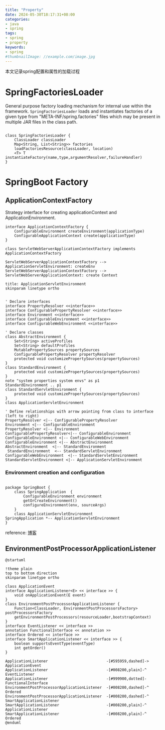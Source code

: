 ```yaml
---
title: "Property"
date: 2024-05-30T18:17:31+08:00
categories:
- java
- spring
tags:
- spring
- property
keywords:
- spring
#thumbnailImage: //example.com/image.jpg
---
```


本文记录spring配置和属性的加载过程
<!--more-->


# SpringFactoriesLoader

General purpose factory loading mechanism for internal use within the framework.
`SpringFactoriesLoader` loads and instantiates factories of a given type from "META-INF/spring.factories" files which may be present in multiple JAR files in the class path.


```plantuml

class SpringFactoriesLoader {
    ClassLoader classLoader
    Map<String, List<String>> factories
    loadFactoriesResource(classLoader, location)
    <T> T instantiateFactory(name,type,argumentResolver,failureHandler)
}

```

# SpringBoot Factory

## ApplicationContextFactory
Strategy interface for creating applicationContext and ApplicationEnvironment.

```plantuml
interface ApplicationContextFactory {
    ConfigurableEnvironment createEnvironment(applicationType)
    ConfigurableApplicationContext create(applicationType)
}

class ServletWebServerApplicationContextFactory implements ApplicationContextFactory

ServletWebServerApplicationContextFactory --> ApplicationServletEnvironment: createEnv
ServletWebServerApplicationContextFactory --> ServletWebServerApplicationContext: create Context
```


```plantuml
title: ApplicationServletEnvironment
skinparam linetype ortho


' Declare interfaces
interface PropertyResolver <<interface>>
interface ConfigurablePropertyResolver <<interface>>
interface Environment <<interface>>
interface ConfigurableEnvironment <<interface>>
interface ConfigurableWebEnvironment <<interface>>

' Declare classes
class AbstractEnvironment {
    Set<String> activeProfiles
    Set<String> defaultProfiles
    MutablePropertySources propertySources
    ConfigurablePropertyResolver propertyResolver
    protected void customizePropertySources(propertySources)
}
class StandardEnvironment {
    protected void customizePropertySources(propertySources)
}
note "system properties system envs" as p1
StandardEnvironment .. p1
class StandardServletEnvironment {
    protected void customizePropertySources(propertySources)
}
class ApplicationServletEnvironment

' Define relationships with arrow pointing from class to interface (left to right)
PropertyResolver <|-- ConfigurablePropertyResolver
Environment <|-- ConfigurableEnvironment
PropertyResolver <|-- Environment
ConfigurablePropertyResolver<|-- ConfigurableEnvironment
ConfigurableEnvironment <|-- ConfigurableWebEnvironment
ConfigurableEnvironment <|-- AbstractEnvironment
AbstractEnvironment  <|-- StandardEnvironment
 StandardEnvironment  <-- StandardServletEnvironment
ConfigurableWebEnvironment  <|-- StandardServletEnvironment
StandardServletEnvironment <|-- ApplicationServletEnvironment        
```

### Environment creation and configuration

```plantuml

package SpringBoot {
    class SpringApplication  {
        ConfigurableEnvironment environment
        getOrCreateEnvironment()
        configureEnvironment(env, sourceArgs)
    }
    class ApplicationServletEnvironment
SpringApplication *-- ApplicationServletEnvironment
}
```

reference: [博客](https://cloud.tencent.com/developer/article/2342951)


## EnvironmentPostProcessorApplicationListener

```plantuml
@startuml

!theme plain
top to bottom direction
skinparam linetype ortho

class ApplicationEvent
interface ApplicationListener<E> << interface >> {
    void onApplicationEvent(E event)
}
class EnvironmentPostProcessorApplicationListener {
    Function<ClassLoader, EnvironmentPostProcessorsFactory> postProcessorsFactory
    getEnvironmentPostProcessors(resourceLoader,bootstrapContext)
}
interface EventListener << interface >>
annotation FunctionalInterface << annotation >>
interface Ordered << interface >>
interface SmartApplicationListener << interface >> {
    boolean supportsEventType(eventType)
    int getOrder()
}

ApplicationListener                          -[#595959,dashed]->  ApplicationEvent                            
ApplicationListener                          -[#008200,plain]-^  EventListener                               
ApplicationListener                          -[#999900,dotted]-  FunctionalInterface                         
EnvironmentPostProcessorApplicationListener  -[#008200,dashed]-^  Ordered                                     
EnvironmentPostProcessorApplicationListener  -[#008200,dashed]-^  SmartApplicationListener                    
SmartApplicationListener                     -[#008200,plain]-^  ApplicationListener                         
SmartApplicationListener                     -[#008200,plain]-^  Ordered                                     
@enduml

```



